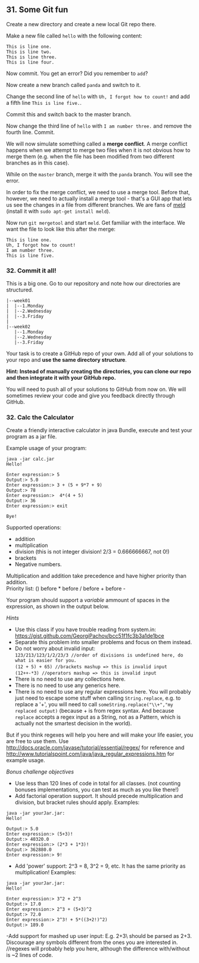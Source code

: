 ## 31. Some Git fun

Create a new directory and create a new local Git repo there.

Make a new file called `hello` with the following content:

```
This is line one.
This is line two.
This is line three.
This is line four.
```

Now commit. You get an error? Did you remember to `add`?

Now create a new branch called `panda` and switch to it.

Change the second line of `hello` with `Uh, I forgot how to count!` and add a fifth line `This is line five.`.

Commit this and switch back to the master branch.

Now change the third line of `hello` with `I am number three.` and remove the fourth line. Commit.

We will now simulate something called a **merge conflict**. A merge conflict happens when we attempt to merge two files when it is not obvious how to merge them (e.g. when the file has been modified from two different branches as in this case).

While on the `master` branch, merge it with the `panda` branch. You will see the error.

In order to fix the merge conflict, we need to use a merge tool. Before that, however, we need to actually install a merge tool - that's a GUI app that lets us see the changes in a file from different branches. We are fans of [meld](http://meldmerge.org/) (install it with `sudo apt-get install meld`).

Now run `git mergetool` and start `meld`. Get familiar with the interface. We want the file to look like this after the merge:

```
This is line one.
Uh, I forgot how to count!
I am number three.
This is line five.
```
### 32. Commit it all!

This is a big one. Go to our repository and note how our directories are structured.

```
|--week01
|  |--1.Monday
|  |--2.Wednesday
|  |--3.Friday
|
|--week02
   |--1.Monday
   |--2.Wednesday
   |--3.Friday
```

Your task is to create a GitHub repo of your own. Add all of your solutions to your repo and **use the same directory structure**.

__Hint: Instead of manually creating the directories, you can clone our repo and then integrate it with your GitHub repo.__

You will need to push all of your solutions to GitHub from now on. We will sometimes review your code and give you feedback directly through GitHub.

### 32. Calc the Calculator
Create a friendly interactive calculator in java
Bundle, execute and test your program as a jar file.

Example usage of your program:
```
java -jar calc.jar  
Hello!

Enter expression:> 5  
Output:> 5.0  
Enter expression:> 3 + (5 + 9*7 + 9)  
Output:> 78  
Enter expression:>  4*(4 + 5)  
Output:> 36  
Enter expression:> exit  
  
Bye!  
```


Supported operations: 
- addition  
- multiplication  
- division (this is not integer division! 2/3 = 0.666666667, not 0!)  
- brackets   
- Negative numbers.  

Multiplication and addition take precedence and have higher priority than addition.  
Priority list: () before * before / before + before -  

Your program should support a *variable* ammount of spaces in the expression, as shown in the output below.

*Hints*
- Use this class if you have trouble reading from system.in:  https://gist.github.com/GeorgiPachov/bcc51f1fc3b3a1de1bce
- Separate this problem into smaller problems and focus on them instead.
- Do not worry about invalid input:  
`123/213/123/1/2/23/3 //order of divisions is undefined here, do what is easier for you.`  
`(12 + 5) + 65) //brackets mashup => this is invalid input`  
`(12++-*3) //operators mashup => this is invalid input`  
- There is no need to use any collections here.
- There is no need to use any generics here.
- There is no need to use any regular expressions here. You will probably just need to escape some stuff when calling `String.replace`, e.g. to replace a '+', you will need to call `someString.replace("\\+","my replaced output)` (because + is from regex syntax. And because `replace` accepts a regex input as a String, not as a Pattern, which is actually not the smartest decision in the world).

But if you think regexes will help you here and will make your life easier, you are free to use them. 
Use http://docs.oracle.com/javase/tutorial/essential/regex/ for reference
and http://www.tutorialspoint.com/java/java_regular_expressions.htm for example usage. 


*Bonus challenge objectives*
- Use less than 120 lines of code in total for all classes. (not counting bonuses implementations, you can test as much as you like there!)
- Add factorial operation support. It should precede multiplication and division, but bracket rules should apply. 
Examples:
```
java -jar yourJar.jar:
Hello!

Output:> 5.0
Enter expression:> (5+3)!
Output:> 40320.0
Enter expression:> (2*3 + 1*3)!
Output:> 362880.0
Enter expression:> 9!
```
- Add 'power' support: 2^3 = 8, 3^2 = 9, etc. It has the same priority as multiplication!
Examples:
```
java -jar yourJar.jar:
Hello!

Enter expression:> 3^2 + 2^3
Output:> 17.0
Enter expression:> 2^3 + (5+3)^2
Output:> 72.0
Enter expression:> 2^3! + 5*((3+2!)^2)
Output:> 189.0
```
-Add support for mashed up user input: E.g. 2+3\ should be parsed as 2+3. Discourage any symbols different from the ones you are interested in. //regexes will probably help you here, although the difference with/without is ~2 lines of code.